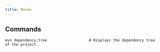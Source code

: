 ```yaml
---
title: Maven
---
```


## Commands

```shell
mvn dependency:tree                   # Displays the dependency tree of the project.
```
